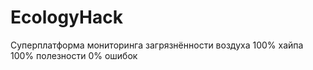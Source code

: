 # EcologyHack
Суперплатформа мониторинга загрязнённости воздуха
100% хайпа 100% полезности 0% ошибок
